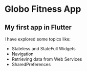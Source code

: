 # Globo Fitness App

## My first app in Flutter

I have explored some topics like:
- Stateless and StateFull Widgets
- Navigation
- Retrieving data from Web Services
- SharedPreferences
